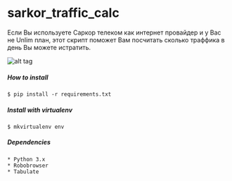 # sarkor_traffic_calc
Если Вы используете Саркор телеком как интернет провайдер и у Вас не Unlim план, этот скрипт поможет Вам посчитать сколько траффика в день Вы можете истратить.

![alt tag](https://github.com/mirzaevaziz/sarkor_traffic_calc/blob/master/Sarkor_calc_screen.png?raw=true)

##### How to install
    $ pip install -r requirements.txt 
    
##### Install with virtualenv
    $ mkvirtualenv env
##### Dependencies
    * Python 3.x
    * Robobrowser
    * Tabulate
    
